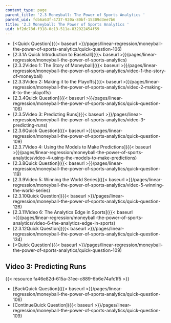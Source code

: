 ```yaml
---
content_type: page
parent_title: '2.3 Moneyball: The Power of Sports Analytics '
parent_uid: fcb6a63f-4737-920a-80bf-15309d3ee7b6
title: '2.3 Moneyball: The Power of Sports Analytics '
uid: bf2dc78d-f318-0c13-511a-832922454f59
---
```


*   [\<Quick Question]({{< baseurl >}}/pages/linear-regression/moneyball-the-power-of-sports-analytics/quick-question-106)
*   [2.3.1A Quick Introduction to Baseball]({{< baseurl >}}/pages/linear-regression/moneyball-the-power-of-sports-analytics)
*   [2.3.2Video 1: The Story of Moneyball]({{< baseurl >}}/pages/linear-regression/moneyball-the-power-of-sports-analytics/video-1-the-story-of-moneyball)
*   [2.3.3Video 2: Making it to the Playoffs]({{< baseurl >}}/pages/linear-regression/moneyball-the-power-of-sports-analytics/video-2-making-it-to-the-playoffs)
*   [2.3.4Quick Question]({{< baseurl >}}/pages/linear-regression/moneyball-the-power-of-sports-analytics/quick-question-106)
*   [2.3.5Video 3: Predicting Runs]({{< baseurl >}}/pages/linear-regression/moneyball-the-power-of-sports-analytics/video-3-predicting-runs)
*   [2.3.6Quick Question]({{< baseurl >}}/pages/linear-regression/moneyball-the-power-of-sports-analytics/quick-question-109)
*   [2.3.7Video 4: Using the Models to Make Predictions]({{< baseurl >}}/pages/linear-regression/moneyball-the-power-of-sports-analytics/video-4-using-the-models-to-make-predictions)
*   [2.3.8Quick Question]({{< baseurl >}}/pages/linear-regression/moneyball-the-power-of-sports-analytics/quick-question-119)
*   [2.3.9Video 5: Winning the World Series]({{< baseurl >}}/pages/linear-regression/moneyball-the-power-of-sports-analytics/video-5-winning-the-world-series)
*   [2.3.10Quick Question]({{< baseurl >}}/pages/linear-regression/moneyball-the-power-of-sports-analytics/quick-question-126)
*   [2.3.11Video 6: The Analytics Edge in Sports]({{< baseurl >}}/pages/linear-regression/moneyball-the-power-of-sports-analytics/video-6-the-analytics-edge-in-sports)
*   [2.3.12Quick Question]({{< baseurl >}}/pages/linear-regression/moneyball-the-power-of-sports-analytics/quick-question-134)
*   [\>Quick Question]({{< baseurl >}}/pages/linear-regression/moneyball-the-power-of-sports-analytics/quick-question-109)

Video 3: Predicting Runs
------------------------

{{< resource fa46e82d-615a-31ee-c889-6b6e74afc1f5 >}}

*   [BackQuick Question]({{< baseurl >}}/pages/linear-regression/moneyball-the-power-of-sports-analytics/quick-question-106)
*   [ContinueQuick Question]({{< baseurl >}}/pages/linear-regression/moneyball-the-power-of-sports-analytics/quick-question-109)